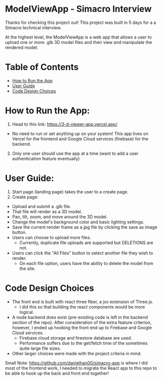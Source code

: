 # ModelViewApp - Simacro Interview

Thanks for checking this project out! This project was built in 5 days for a a Simacro technical interview.

At the highest level, the ModelViewApp is a web app that allows a user to upload one or more .glb 3D model files and then view and manipulate the rendered model.

# Table of Contents
- [How to Run the App](https://github.com/danielhan00/3DViewerApp/blob/main/README.md#how-to-run-the-app)
- [User Guide](https://github.com/danielhan00/3DViewerApp/blob/main/README.md#user-guide)
- [Code Design Choices](https://github.com/danielhan00/3DViewerApp/blob/main/README.md#code-design-choices)

# How to Run the App:

1. Head to this link: https://3-d-viewer-app.vercel.app/
- No need to run or set anything up on your system! This app lives on Vercel for the frontend and Google Cloud services (firebase) for the backend.
2. Only one user should use the app at a time (want to add a user authentication feature eventually)
  
# User Guide:

1. Start page (landing page) takes the user to a create page.
2. Create page:
- Upload and submit a .glb file.
- That file will render as a 3D model.
- Pan, tilt, zoom, and move around the 3D model.
- Change the model's background color and basic lighting settings.
- Save the current render frame as a jpg file by clicking the save as image button.
- Users can choose to upload more files.
    - Currently, duplicate file uploads are supported but DELETIONS are not.
- Users can click the "All Files" button to select another file they wish to render. 
    - On each file option, users have the ability to delete the model from the site.


# Code Design Choices
- The front end is built with react three fiber, a jsx extension of Three.js.
    - I did this so that building the react components would be more logical.
- A node backend does exist (pre-existing code is left in the backend section of the repo). After consideration of the extra feature criterion, however, I ended up hooking the front end up to Firebase and Google Cloud services.
    - Firebase cloud storage and firestore database are used.
    - Performance suffers due to the get/fetch time of the sometimes quite large file sizes. 
- Other larger choices were made with the project criteria in mind.



Small Note:
https://github.com/danielhan00/simacro-app is where I did most of the frontend work, I needed to migrate the React app to this repo to be able to hook up the back and front end together!
